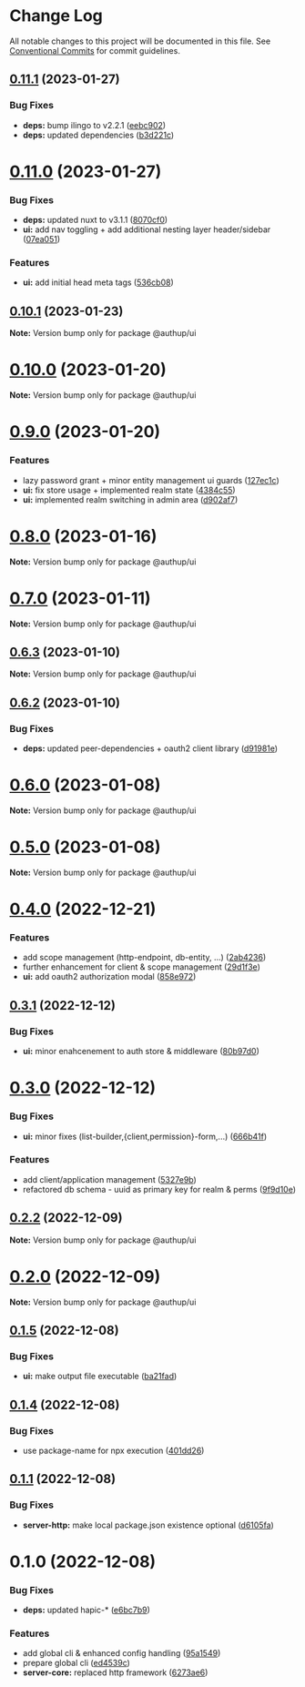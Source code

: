 # Change Log

All notable changes to this project will be documented in this file.
See [Conventional Commits](https://conventionalcommits.org) for commit guidelines.

## [0.11.1](https://github.com/tada5hi/authup/compare/v0.11.0...v0.11.1) (2023-01-27)


### Bug Fixes

* **deps:** bump ilingo to v2.2.1 ([eebc902](https://github.com/tada5hi/authup/commit/eebc902495debf127679f8c2619deef00249b041))
* **deps:** updated dependencies ([b3d221c](https://github.com/tada5hi/authup/commit/b3d221c862c4f4dbd0ccf018566ef00796fcd591))





# [0.11.0](https://github.com/tada5hi/authup/compare/v0.10.1...v0.11.0) (2023-01-27)


### Bug Fixes

* **deps:** updated nuxt to v3.1.1 ([8070cf0](https://github.com/tada5hi/authup/commit/8070cf083b7efe2a21b4fd2e8106a612eaba5de4))
* **ui:** add nav toggling + add additional nesting layer header/sidebar ([07ea051](https://github.com/tada5hi/authup/commit/07ea051a5226a266699d1e849a21b6c5c85d0613))


### Features

* **ui:** add initial head meta tags ([536cb08](https://github.com/tada5hi/authup/commit/536cb08fad8e887ec7b334d577dd40bfe685f310))





## [0.10.1](https://github.com/tada5hi/authup/compare/v0.10.0...v0.10.1) (2023-01-23)

**Note:** Version bump only for package @authup/ui





# [0.10.0](https://github.com/tada5hi/authup/compare/v0.9.0...v0.10.0) (2023-01-20)

**Note:** Version bump only for package @authup/ui





# [0.9.0](https://github.com/tada5hi/authup/compare/v0.8.0...v0.9.0) (2023-01-20)


### Features

* lazy password grant + minor entity management ui guards ([127ec1c](https://github.com/tada5hi/authup/commit/127ec1c13f108f2a032aba67dd3b662d35251dc7))
* **ui:** fix store usage + implemented realm state ([4384c55](https://github.com/tada5hi/authup/commit/4384c55d66dcc7919df3508e4f96b5189cbc3a60))
* **ui:** implemented realm switching in admin area ([d902af7](https://github.com/tada5hi/authup/commit/d902af78d85c270f75425eef01e191a1cc7504ac))





# [0.8.0](https://github.com/tada5hi/authup/compare/v0.7.0...v0.8.0) (2023-01-16)

**Note:** Version bump only for package @authup/ui





# [0.7.0](https://github.com/tada5hi/authup/compare/v0.6.3...v0.7.0) (2023-01-11)

**Note:** Version bump only for package @authup/ui





## [0.6.3](https://github.com/tada5hi/authup/compare/v0.6.2...v0.6.3) (2023-01-10)

**Note:** Version bump only for package @authup/ui





## [0.6.2](https://github.com/tada5hi/authup/compare/v0.6.1...v0.6.2) (2023-01-10)


### Bug Fixes

* **deps:** updated peer-dependencies + oauth2 client library ([d91981e](https://github.com/tada5hi/authup/commit/d91981e7cafe0def6fef26e5daa3042524c9a3e0))





# [0.6.0](https://github.com/tada5hi/authup/compare/v0.5.0...v0.6.0) (2023-01-08)

**Note:** Version bump only for package @authup/ui





# [0.5.0](https://github.com/tada5hi/authup/compare/v0.4.0...v0.5.0) (2023-01-08)

**Note:** Version bump only for package @authup/ui





# [0.4.0](https://github.com/tada5hi/authup/compare/v0.3.1...v0.4.0) (2022-12-21)


### Features

* add scope management (http-endpoint, db-entity, ...) ([2ab4236](https://github.com/tada5hi/authup/commit/2ab42364e44f032cb93c9946c40a9fd71f287c44))
* further enhancement for client & scope management ([29d1f3e](https://github.com/tada5hi/authup/commit/29d1f3ee5ecde14afa0b692dd9589887bc2df54e))
* **ui:** add oauth2 authorization modal ([858e972](https://github.com/tada5hi/authup/commit/858e9723dc3bd319b5b05f4a29f5c1a6d1e690fd))





## [0.3.1](https://github.com/tada5hi/authup/compare/v0.3.0...v0.3.1) (2022-12-12)


### Bug Fixes

* **ui:** minor enahcenement to auth store & middleware ([80b97d0](https://github.com/tada5hi/authup/commit/80b97d02977795ece02d60d4daff5eae58d03028))





# [0.3.0](https://github.com/tada5hi/authup/compare/v0.2.2...v0.3.0) (2022-12-12)


### Bug Fixes

* **ui:** minor fixes (list-builder,{client,permission}-form,...) ([666b41f](https://github.com/tada5hi/authup/commit/666b41f2fccc370815046087a621882f0159f1cc))


### Features

* add client/application management ([5327e9b](https://github.com/tada5hi/authup/commit/5327e9bf411dfeeadef60d8f28ea81e0bc638f38))
* refactored db schema - uuid as primary key for realm & perms ([9f9d10e](https://github.com/tada5hi/authup/commit/9f9d10e5e1e2fc739f9f3c26a0eb0b4449097d19))





## [0.2.2](https://github.com/tada5hi/authup/compare/v0.2.1...v0.2.2) (2022-12-09)

**Note:** Version bump only for package @authup/ui





# [0.2.0](https://github.com/tada5hi/authup/compare/v0.1.6...v0.2.0) (2022-12-09)

**Note:** Version bump only for package @authup/ui





## [0.1.5](https://github.com/tada5hi/authup/compare/v0.1.4...v0.1.5) (2022-12-08)


### Bug Fixes

* **ui:** make output file executable ([ba21fad](https://github.com/tada5hi/authup/commit/ba21fadd4ff062091283ca5ff632bb5279f1655b))





## [0.1.4](https://github.com/tada5hi/authup/compare/v0.1.3...v0.1.4) (2022-12-08)


### Bug Fixes

* use package-name for npx execution ([401dd26](https://github.com/tada5hi/authup/commit/401dd267ea556ba86c126ffb3ba4a16388c04475))





## [0.1.1](https://github.com/tada5hi/authup/compare/v0.1.0...v0.1.1) (2022-12-08)


### Bug Fixes

* **server-http:** make local package.json existence optional ([d6105fa](https://github.com/tada5hi/authup/commit/d6105fa9213cde311bf6238b35b381cc5832320b))





# 0.1.0 (2022-12-08)


### Bug Fixes

* **deps:** updated hapic-* ([e6bc7b9](https://github.com/tada5hi/authup/commit/e6bc7b9d388a4dda2d9f194a23b8ab37cf05e2b6))


### Features

* add global cli & enhanced config handling ([95a1549](https://github.com/tada5hi/authup/commit/95a1549c70ed18e9bc58e2f4fb5734712ab20a35))
* prepare global cli ([ed4539c](https://github.com/tada5hi/authup/commit/ed4539c0b736f8b522e7a1af716ff6e3ab2d8200))
* **server-core:** replaced http framework ([6273ae6](https://github.com/tada5hi/authup/commit/6273ae680f82a4e27ba527b9eb260bb81ee75d20))
